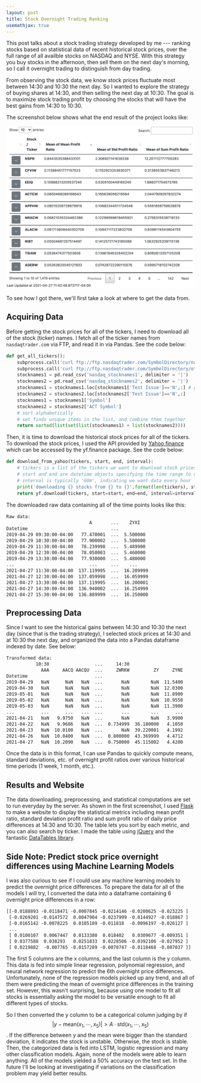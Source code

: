 ```yaml
---
layout: post
title: Stock Overnight Trading Ranking
usemathjax: true
---
```



This post talks about a stock trading strategy developed by me --- ranking stocks based on statistical data of recent historical stock prices, over the full range of all availble stocks on NASDAQ and NYSE. With this strategy you buy stocks in the afternoon, then sell them on the next day's morning, so I call it overnight trading to distinguish from day trading. 

From observing the stock data, we know stock prices fluctuate most between 14:30 and 10:30 the next day. So I wanted to explore the strategy of buying shares at 14:30, and then selling the next day at 10:30. The goal is to maximize stock trading profit by choosing the stocks that will have the best gains from 14:30 to 10:30. 

The screenshot below shows what the end result of the project looks like:

![Table of Ranked Stock Data Analysis](/public/images/stock_table_screenshot.png)

To see how I got there, we'll first take a look at where to get the data from.

## Acquiring Data

Before getting the stock prices for all of the tickers, I need to download all of the stock (ticker) names. I fetch all of the ticker names from `nasdaqtrader.com` via FTP, and read it in via Pandas. See the code below:

```python
def get_all_tickers():
    subprocess.call('curl ftp://ftp.nasdaqtrader.com/SymbolDirectory/nasdaqlisted.txt > nasdaq_stocknames1', shell = True)
    subprocess.call('curl ftp://ftp.nasdaqtrader.com/SymbolDirectory/otherlisted.txt > nasdaq_stocknames2', shell = True)
    stocknames1 = pd.read_csv('nasdaq_stocknames1', delimiter = '|')
    stocknames2 = pd.read_csv('nasdaq_stocknames2', delimiter = '|')
    stocknames1 = stocknames1.loc[stocknames1['Test Issue']=='N',:] # get rid of Test Issue = Y
    stocknames2 = stocknames2.loc[stocknames2['Test Issue']=='N',:]
    stocknames1 = stocknames1['Symbol']
    stocknames2 = stocknames2['ACT Symbol']
    # sort alphabetically 
    # set finds unique items in the list, and combine them together
    return sorted(list(set(list(stocknames1) + list(stocknames2)))) 
```
<!-- <script src="https://gist.github.com/jingwenlin/b406450811b312a906bb88fe4e836f1b.js"></script> -->

Then, it is time to download the historical stock prices for all of the tickers. To download the stock prices, I used the API provided by [Yahoo finance](https://finance.yahoo.com) which can be accessed by the yf.finance package. See the code below:

```python
def download_from_yahoo(tickers, start, end, interval):
    # tickers is a list of the tickers we want to download stock prices for
    # start and end are datetime objects specifying the time range to download
    # interval is typically '60m', indicating we want data every hour
    print('downloading {} stocks from {} to {}'.format(len(tickers), start, end))
    return yf.download(tickers, start=start, end=end, interval=interval)
```
<!-- <script src="https://gist.github.com/jingwenlin/6ecd4ad2a76ba37032b2ca824a9afda8.js"></script>
 -->
The downloaded raw data containing all of the time points looks like this:

```
Raw data:
                               A       ...    ZYXI
Datetime                               ...        
2019-04-29 09:30:00-04:00   77.470001  ...  5.500000
2019-04-29 10:30:00-04:00   77.900002  ...  5.500000
2019-04-29 11:30:00-04:00   78.239998  ...  5.489900
2019-04-29 12:30:00-04:00   78.050003  ...  5.460000
2019-04-29 13:30:00-04:00   77.930000  ...  5.480000
...                            ...     ...    ...
2021-04-27 11:30:00-04:00  137.119995  ...  16.209999
2021-04-27 12:30:00-04:00  137.059998  ...  16.059999
2021-04-27 13:30:00-04:00  137.119995  ...  16.200001
2021-04-27 14:30:00-04:00  136.940002  ...  16.254999
2021-04-27 15:30:00-04:00  136.889999  ...  16.250000
```
<!-- <script src="https://gist.github.com/jingwenlin/e697f68c53596a99cb46147fb69b4797.js"></script> -->

## Preprocessing Data

Since I want to see the historical gains between 14:30 and 10:30 the next day (since that is the trading strategy), I selected stock prices at 14:30 and at 10:30 the next day, and organized the data into a Pandas dataframe indexed by date. See below:

```
Transformed data:
           10:30                 ...     14:30                    
             AAA     AACQ AACQU  ...     ZWRKW         ZY     ZYNE
Datetime                         ...                              
2019-04-29   NaN      NaN   NaN  ...       NaN        NaN  11.5400
2019-04-30   NaN      NaN   NaN  ...       NaN        NaN  12.0300
2019-05-01   NaN      NaN   NaN  ...       NaN        NaN  11.8900
2019-05-02   NaN      NaN   NaN  ...       NaN        NaN  10.9550
2019-05-03   NaN      NaN   NaN  ...       NaN        NaN  11.3900
...          ...      ...   ...  ...       ...        ...      ...
2021-04-21   NaN   9.9750   NaN  ...       NaN        NaN   3.9900
2021-04-22   NaN   9.9686   NaN  ...  0.734999  36.180000   4.1050
2021-04-23   NaN  10.0100   NaN  ...       NaN  39.220001   4.1992
2021-04-26   NaN  10.0400   NaN  ...  0.800000  43.369999   4.4712
2021-04-27   NaN  10.2090   NaN  ...  0.750000  45.115002   4.4200
```
<!-- <script src="https://gist.github.com/jingwenlin/470ff2da455e71aad4e8c4c360874277.js"></script> -->

Once the data is in this format, I can use Pandas to quickly compute means, standard deviations, etc. of overnight profit ratios over various historical time periods (1 week, 1 month, etc.). 

## Results and Website

The data downloading, preprocessing, and statistical computations are set to run everyday by the server. As shown in the first screenshot, I used [Flask](https://flask.palletsprojects.com/en/2.0.x/) to make a website to display the statistical metrics including mean profit ratio, standard deviation profit ratio and sum profit ratio of daily price differences at 14:30 and 10:30. The table lets you sort by each metric, and you can also search by ticker. I made the table using [jQuery](https://jquery.com) and the fantastic [DataTables library](https://datatables.net).

## Side Note: Predict stock price overnight differences using Machine Learning Models

I was also curious to see if I could use any machine learning models to predict the overnight price differences. To prepare the data for all of the models I will try, I converted the data into a dataframe containing 6 overnight price differences in a row:

```
[[-0.0188893 -0.0118471 -0.0007845 -0.0214146 -0.0200625 -0.023225 ]
 [-0.0269201 -0.0147572  0.0047904 -0.0237999 -0.0144927 -0.018867 ]
 [-0.0165142 -0.0078225  0.0105189 -0.011818  -0.0096197 -0.026127 ]
 ...
 [ 0.0100107  0.0067447  0.0133380  0.018402   0.0309677 -0.009351 ]
 [ 0.0377588  0.038293   0.0251833  0.0228506 -0.0392106 -0.027952 ]
 [ 0.0219882  -0.007765 -0.0157289 -0.0070747 -0.0118468 -0.087037 ]]
```
<!-- <script src="https://gist.github.com/donald-pinckney/067cc1d2f5389730bad9fa22b71bab38.js"></script> -->

The first 5 columns are the x columns, and the last column is the y column. This data is fed into simple linear regression, polynomial regression, and neural network regression to predict the 6th overnight price differences. Unfortunately, none of the regression models picked up any trend, and all of them were predicting the mean of overnight price differences in the training set. However, this wasn't surprising, because using one model to fit all stocks is essentially asking the model to be versatile enough to fit all different types of stocks.

So I then converted the y column to be a categorical column judging by if $$ \lvert y-\mathrm{mean}(x_1, \cdots ,x_5) \rvert > A \cdot \mathrm{std}(x_1, \cdots, x_5) $$. If the difference between y and the mean were bigger than the standard deviation, it indicates the stock is unstable. Otherwise, the stock is stable. Then, the categorized data is fed into LSTM, logistic regression and many other classification models. Again, none of the models were able to learn anything. All of the models yielded a 50% accuracy on the test set. In the future I'll be looking at investigating if variations on the classification problem may yield better results.

